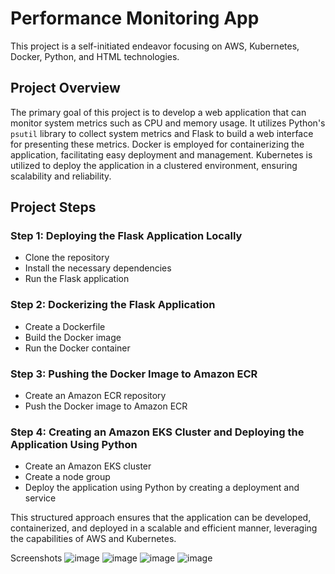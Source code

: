 # Performance Monitoring App

This project is a self-initiated endeavor focusing on AWS, Kubernetes, Docker, Python, and HTML technologies.

## Project Overview
The primary goal of this project is to develop a web application that can monitor system metrics such as CPU and memory usage. It utilizes Python's `psutil` library to collect system metrics and Flask to build a web interface for presenting these metrics. Docker is employed for containerizing the application, facilitating easy deployment and management. Kubernetes is utilized to deploy the application in a clustered environment, ensuring scalability and reliability.

## Project Steps
### Step 1: Deploying the Flask Application Locally
- Clone the repository
- Install the necessary dependencies
- Run the Flask application

### Step 2: Dockerizing the Flask Application
- Create a Dockerfile
- Build the Docker image
- Run the Docker container

### Step 3: Pushing the Docker Image to Amazon ECR
- Create an Amazon ECR repository
- Push the Docker image to Amazon ECR

### Step 4: Creating an Amazon EKS Cluster and Deploying the Application Using Python
- Create an Amazon EKS cluster
- Create a node group
- Deploy the application using Python by creating a deployment and service

This structured approach ensures that the application can be developed, containerized, and deployed in a scalable and efficient manner, leveraging the capabilities of AWS and Kubernetes.

Screenshots
![image](https://github.com/lohitakshay/Performance_Monitoring/assets/95850420/5548a9e1-1eb9-4bc1-9669-ca2b002bf116)
![image](https://github.com/lohitakshay/Performance_Monitoring/assets/95850420/22f86cad-fadc-4506-9ea5-a50302a29a66)
![image](https://github.com/lohitakshay/Performance_Monitoring/assets/95850420/669b6adf-f5fe-473e-abd7-77df9c96d799)
![image](https://github.com/lohitakshay/Performance_Monitoring/assets/95850420/e8ef5217-28c6-4365-93bc-f1f37a118496)



